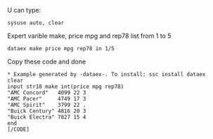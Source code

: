 U can type:
```
sysuse auto, clear
```

Expert varible make, price mpg and rep78 list from 1 to 5
```
dataex make price mpg rep78 in 1/5
```

Copy these code and done
```[CODE]
* Example generated by -dataex-. To install: ssc install dataex
clear
input str18 make int(price mpg rep78)
"AMC Concord"   4099 22 3
"AMC Pacer"     4749 17 3
"AMC Spirit"    3799 22 .
"Buick Century" 4816 20 3
"Buick Electra" 7827 15 4
end
[/CODE]
```



